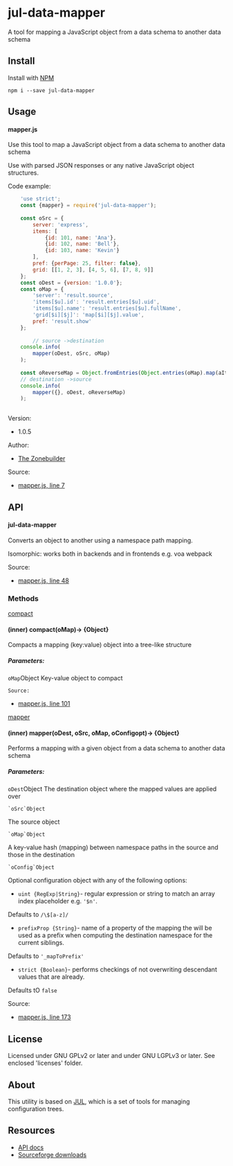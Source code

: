 # jul-data-mapper

A tool for mapping a JavaScript object from a data schema to another data schema

## Install

Install with [NPM](https://www.npmjs.com/)

`npm i --save jul-data-mapper`

## Usage

#### mapper.js
    
  

Use this tool to map a JavaScript object from a data schema to another data schema

Use with parsed JSON responses or any native JavaScript object structures.

Code example:
```js
    'use strict';
    const {mapper} = require('jul-data-mapper');
    
    const oSrc = {
        server: 'express',
        items: [
            {id: 101, name: 'Ana'},
            {id: 102, name: 'Bell'},
            {id: 103, name: 'Kevin'}
        ],
        pref: {perPage: 25, filter: false},
        grid: [[1, 2, 3], [4, 5, 6], [7, 8, 9]]
    };
    const oDest = {version: '1.0.0'};
    const oMap = {
        'server': 'result.source',
        'items[$u].id': 'result.entries[$u].uid',
        'items[$u].name': 'result.entries[$u].fullName',
        'grid[$i][$j]': 'map[$i][$j].value',
        pref: 'result.show'
    };
    
    	// source ->destination
    console.info(
        mapper(oDest, oSrc, oMap)
    );
    
    const oReverseMap = Object.fromEntries(Object.entries(oMap).map(aItem =>aItem.reverse()));
    // destination ->source
    console.info(
        mapper({}, oDest, oReverseMap)
    );
    

```
Version:
- 1.0.5
    

Author:
- [The Zonebuilder](https://www.google.com/search?hl=en&amp;num=50&amp;start=0&amp;safe=0&amp;filter=0&amp;nfpr=1&amp;q=The+Zonebuilder+web+development+programming+IT+society+philosophy+politics)

Source:
- [mapper.js, line 7](source/lib/mapper.js#L7)

## API

#### jul-data-mapper
  

Converts an object to another using a namespace path mapping.

Isomorphic: works both in backends and in frontends e.g. voa webpack
      
Source:
- [mapper.js, line 48](source/lib/mapper.js#L48)

### Methods
[compact](#~compact)
#### (inner) compact(oMap)&rarr; {Object}

Compacts a mapping (key:value) object into a tree-like structure
  

##### Parameters:
`oMap`Object
Key-value object to compact
      
    Source:
- [mapper.js, line 101](source/lib/mapper.js#L101)

[mapper](#~mapper)
#### (inner) mapper(oDest, oSrc, oMap, oConfigopt)&rarr; {Object}

Performs a mapping with a given object from a data schema to another data schema
  

##### Parameters:
`oDest`Object
The destination object where the mapped values are applied over
      
    `oSrc`Object
The source object
      
    `oMap`Object
A key-value hash (mapping) between namespace paths in the source and those in the destination
      
    `oConfig`Object
<optional>

Optional configuration object with any of the following options:
- `uint {RegExp|String}`- regular expression or string to match an array index
placeholder e.g. `'$n'`. 

Defaults to `/\$[a-z]/`
- `prefixProp {String}`- name of a property of the mapping the will be used
as a prefix when computing the destination namespace for the current siblings.

Defaults to `'_mapToPrefix'`
- `strict {Boolean}`- performs checkings of not overwriting descendant values
that are already. 

Defaults tO `false`

Source:
- [mapper.js, line 173](source/lib/mapper.js#L173)

## License

Licensed under GNU GPLv2 or later and under GNU LGPLv3 or later. See enclosed 'licenses' folder.

## About

This utility is based on [JUL](https://www.npmjs.com/package/jul), 
which is a set of tools for managing configuration trees.

## Resources

- [API docs](https://zonebuilder.github.io/data-mapper/docs/)
- [Sourceforge downloads](https://sourceforge.net/u/zonebuilder/)

